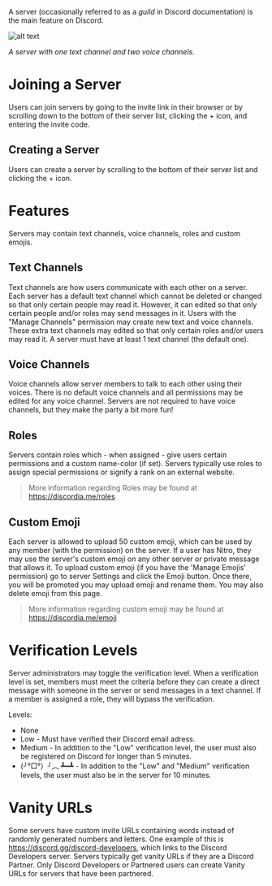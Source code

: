 <!-- TITLE: Servers -->
<!-- SUBTITLE: A quick summary of servers -->
A server (occasionally referred to as a *guild* in Discord documentation) is the main feature on Discord.


![alt text](http://i.imgur.com/ChQcUuc.png?2 "server")

*A server with one text channel and two voice channels.*

# Joining a Server
Users can join servers by going to the invite link in their browser or by scrolling down to the bottom of their server list, clicking the + icon, and entering the invite code.
## Creating a Server
Users can create a server by scrolling to the bottom of their server list and clicking the + icon.

# Features
Servers may contain text channels, voice channels, roles and custom emojis.
## Text Channels
Text channels are how users communicate with each other on a server. Each server has a default text channel which cannot be deleted or changed so that only certain people may read it. However, it can edited so that only certain people and/or roles may send messages in it. Users with the "Manage Channels" permission may create new text and voice channels. These extra text channels may edited so that only certain roles and/or users may read it. A server must have at least 1 text channel (the default one).
## Voice Channels
Voice channels allow server members to talk to each other using their voices. There is no default voice channels and all permissions may be edited for any voice channel. Servers are not required to have voice channels, but they make the party a bit more fun!
## Roles
Servers contain roles which - when assigned - give users certain permissions and a custom name-color (if set). Servers typically use roles to assign special permissions or signify a rank on an external website.

> More information regarding Roles may be found at https://discordia.me/roles

## Custom Emoji
Each server is allowed to upload 50 custom emoji, which can be used by any member (with the permission) on the server. If a user has Nitro, they may use the server's custom emoji on any other server or private message that allows it. To upload custom emoji (if you have the 'Manage Emojis' permission) go to server Settings and click the Emoji button. Once there, you will be promoted you may upload emoji and rename them. You may also delete emoji from this page.

> More information regarding custom emoji may be found at https://discordia.me/emoji
# Verification Levels
Server administrators may toggle the verification level. When a verification level is set, members must meet the criteria before they can create a direct message with someone in the server or send messages in a text channel. If a member is assigned a role, they will bypass the verification.

Levels:
* None
* Low - Must have verified their Discord email adress.
* Medium - In addition to the "Low" verification level, the user must also be registered on Discord for longer than 5 minutes.
* (╯°□°）╯︵ ┻━┻ - In addition to the "Low" and "Medium" verification levels, the user must also be in the server for 10 minutes.

# Vanity URLs
Some servers have custom invite URLs containing words instead of randomly generated numbers and letters. One example of this is https://discord.gg/discord-developers, which links to the Discord Developers server. Servers typically get vanity URLs if they are a Discord Partner. Only Discord Developers or Partnered users can create Vanity URLs for servers that have been partnered.